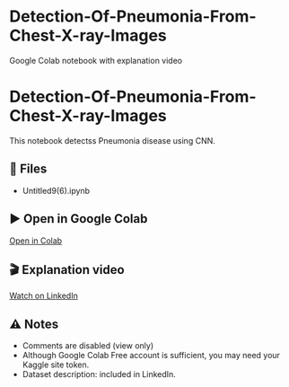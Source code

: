 # Detection-Of-Pneumonia-From-Chest-X-ray-Images
Google Colab notebook with explanation video

# Detection-Of-Pneumonia-From-Chest-X-ray-Images

This notebook detectss Pneumonia disease using CNN.

## 📂 Files
- Untitled9(6).ipynb

## ▶️ Open in Google Colab
[Open in Colab](https://colab.research.google.com/github.com/katayoontech-spec/Detection-Of-Pneumonia-From-Chest-X-ray-Images/blob/main/Untitled9%20(6).ipynb)

## 🎬 Explanation video
[Watch on LinkedIn](https://www.linkedin.com/feed/update/urn:li:activity:7386381720142467073/)

## ⚠️ Notes
- Comments are disabled (view only)
- Although Google Colab Free account is sufficient, you may need your Kaggle site token. 
- Dataset description: included in LinkedIn.
